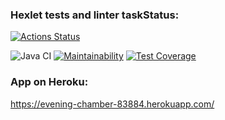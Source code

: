 ### Hexlet tests and linter taskStatus:
[![Actions Status](https://github.com/SergeiYakimovich/java-project-73/workflows/hexlet-check/badge.svg)](https://github.com/SergeiYakimovich/java-project-73/actions)

![Java CI](https://github.com/SergeiYakimovich/java-project-73/workflows/Java%20CI/badge.svg)
[![Maintainability](https://api.codeclimate.com/v1/badges/1a6b8b0f692dc5edad95/maintainability)](https://codeclimate.com/github/SergeiYakimovich/java-project-73/maintainability)
[![Test Coverage](https://api.codeclimate.com/v1/badges/1a6b8b0f692dc5edad95/test_coverage)](https://codeclimate.com/github/SergeiYakimovich/java-project-73/test_coverage)


### App on Heroku:
https://evening-chamber-83884.herokuapp.com/
